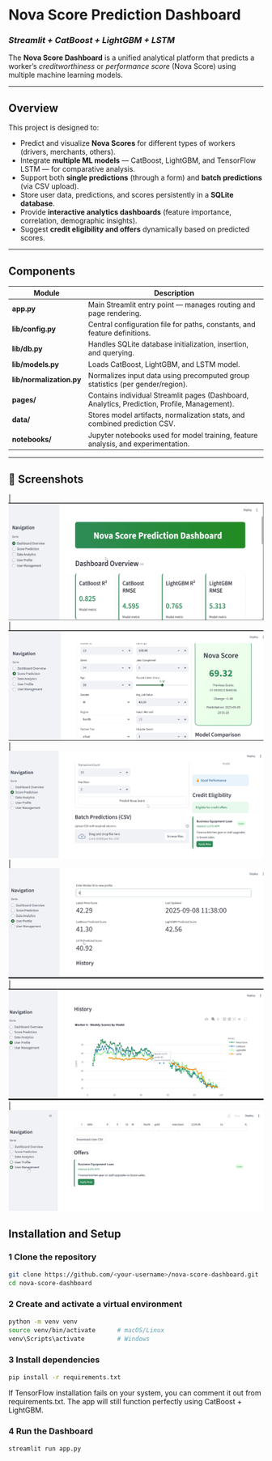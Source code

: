 # Nova Score Prediction Dashboard  
### *Streamlit + CatBoost + LightGBM + LSTM*

The **Nova Score Dashboard** is a unified analytical platform that predicts a worker’s *creditworthiness* or *performance score* (Nova Score) using multiple machine learning models.

---

## Overview

This project is designed to:
- Predict and visualize **Nova Scores** for different types of workers (drivers, merchants, others).  
- Integrate **multiple ML models** — CatBoost, LightGBM, and TensorFlow LSTM — for comparative analysis.  
- Support both **single predictions** (through a form) and **batch predictions** (via CSV upload).  
- Store user data, predictions, and scores persistently in a **SQLite database**.  
- Provide **interactive analytics dashboards** (feature importance, correlation, demographic insights).  
- Suggest **credit eligibility and offers** dynamically based on predicted scores.  

---

## Components

| Module | Description |
|--------|--------------|
| **app.py** | Main Streamlit entry point — manages routing and page rendering. |
| **lib/config.py** | Central configuration file for paths, constants, and feature definitions. |
| **lib/db.py** | Handles SQLite database initialization, insertion, and querying. |
| **lib/models.py** | Loads CatBoost, LightGBM, and LSTM model. |
| **lib/normalization.py** | Normalizes input data using precomputed group statistics (per gender/region). |
| **pages/** | Contains individual Streamlit pages (Dashboard, Analytics, Prediction, Profile, Management). |
| **data/** | Stores model artifacts, normalization stats, and combined prediction CSV. |
| **notebooks/** | Jupyter notebooks used for model training, feature analysis, and experimentation. |

---

## 📸 Screenshots

| ![D](screenshots/dashboard.png) | ![Prediction](screenshots/form_prediction.png) | ![batch_prediction](screenshots/batch_prediction.png)| ![A](screenshots/user_profile1.png)| ![b](screenshots/user_profile2.png)| ![c](screenshots/user_profile3.png)


## Installation and Setup

### 1️ Clone the repository
```bash
git clone https://github.com/<your-username>/nova-score-dashboard.git
cd nova-score-dashboard
```
### 2️ Create and activate a virtual environment
```bash
python -m venv venv
source venv/bin/activate      # macOS/Linux
venv\Scripts\activate         # Windows

```
### 3️ Install dependencies
```bash
pip install -r requirements.txt
```

If TensorFlow installation fails on your system, you can comment it out from requirements.txt.
The app will still function perfectly using CatBoost + LightGBM.

### 4 Run the Dashboard
```bash
streamlit run app.py
```
